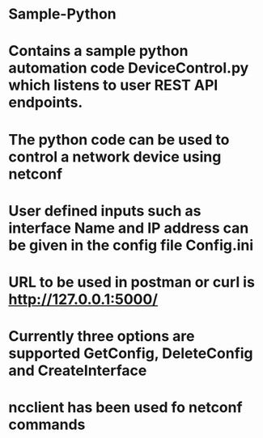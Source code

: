# Sample-Python
# Contains a sample python automation code DeviceControl.py which listens to user REST API endpoints.
# The python code can be used to control a network device using netconf
# User defined inputs such as interface Name and IP address can be given in the config file Config.ini
# URL to be used in postman or curl is http://127.0.0.1:5000/
# Currently three options are supported GetConfig, DeleteConfig and CreateInterface
# ncclient has been used fo netconf commands
